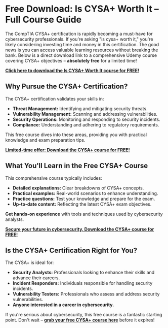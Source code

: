 # Free Download: Is CYSA+ Worth It – Full Course Guide

The CompTIA CYSA+ certification is rapidly becoming a must-have for cybersecurity professionals. If you're asking "is cysa+ worth it," you're likely considering investing time and money in this certification. The good news is you can access valuable learning resources without breaking the bank. Below is a direct download link to a comprehensive Udemy course covering CYSA+ objectives – **absolutely free** for a limited time!

[**Click here to download the Is CYSA+ Worth It course for FREE!**](https://udemywork.com/is-cysa-worth-it)

## Why Pursue the CYSA+ Certification?

The CYSA+ certification validates your skills in:

*   **Threat Management:** Identifying and mitigating security threats.
*   **Vulnerability Management:** Scanning and addressing vulnerabilities.
*   **Security Operations:** Monitoring and responding to security incidents.
*   **Compliance:** Understanding and adhering to regulatory requirements.

This free course dives into these areas, providing you with practical knowledge and exam preparation tips.

[**Limited-time offer: Download the CYSA+ course for FREE!**](https://udemywork.com/is-cysa-worth-it)

## What You'll Learn in the Free CYSA+ Course

This comprehensive course typically includes:

*   **Detailed explanations:** Clear breakdowns of CYSA+ concepts.
*   **Practical examples:** Real-world scenarios to enhance understanding.
*   **Practice questions:** Test your knowledge and prepare for the exam.
*   **Up-to-date content:** Reflecting the latest CYSA+ exam objectives.

**Get hands-on experience** with tools and techniques used by cybersecurity analysts.

[**Secure your future in cybersecurity. Download the CYSA+ course for FREE!**](https://udemywork.com/is-cysa-worth-it)

## Is the CYSA+ Certification Right for You?

The CYSA+ is ideal for:

*   **Security Analysts:** Professionals looking to enhance their skills and advance their careers.
*   **Incident Responders:** Individuals responsible for handling security incidents.
*   **Vulnerability Testers:** Professionals who assess and address security vulnerabilities.
*   **Anyone interested in a career in cybersecurity.**

If you're serious about cybersecurity, this free course is a fantastic starting point. Don't wait – **[grab your free CYSA+ course here](https://udemywork.com/is-cysa-worth-it)** before it expires!
